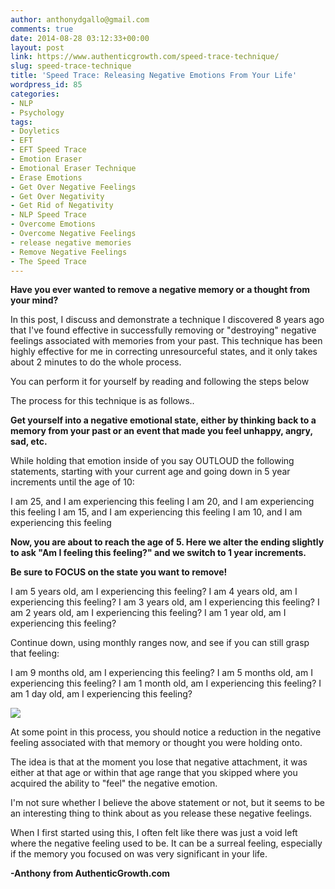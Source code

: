```yaml
---
author: anthonydgallo@gmail.com
comments: true
date: 2014-08-28 03:12:33+00:00
layout: post
link: https://www.authenticgrowth.com/speed-trace-technique/
slug: speed-trace-technique
title: 'Speed Trace: Releasing Negative Emotions From Your Life'
wordpress_id: 85
categories:
- NLP
- Psychology
tags:
- Doyletics
- EFT
- EFT Speed Trace
- Emotion Eraser
- Emotional Eraser Technique
- Erase Emotions
- Get Over Negative Feelings
- Get Over Negativity
- Get Rid of Negativity
- NLP Speed Trace
- Overcome Emotions
- Overcome Negative Feelings
- release negative memories
- Remove Negative Feelings
- The Speed Trace
---
```


**Have you ever wanted to remove a negative memory or a thought from your mind?**

In this post, I discuss and demonstrate a technique I discovered 8 years ago that I've found effective in successfully removing or "destroying" negative feelings associated with memories from your past. This technique has been highly effective for me in correcting unresourceful states, and it only takes about 2 minutes to do the whole process.

You can perform it for yourself by reading and following the steps below

The process for this technique is as follows..<!-- more -->

**Get yourself into a negative emotional state, either by thinking back to a memory from your past or an event that made you feel unhappy, angry, sad, etc.**

While holding that emotion inside of you say OUTLOUD the following statements, starting with your current age and going down in 5 year increments until the age of 10:

I am 25, and I am experiencing this feeling
I am 20, and I am experiencing this feeling
I am 15, and I am experiencing this feeling
I am 10, and I am experiencing this feeling

**Now, you are about to reach the age of 5. Here we alter the ending slightly to ask "Am I feeling this feeling?" and we switch to 1 year increments.**

**Be sure to FOCUS on the state you want to remove!**

I am 5 years old, am I experiencing this feeling?
I am 4 years old, am I experiencing this feeling?
I am 3 years old, am I experiencing this feeling?
I am 2 years old, am I experiencing this feeling?
I am 1 year old, am I experiencing this feeling?

Continue down, using monthly ranges now, and see if you can still grasp that feeling:

I am 9 months old, am I experiencing this feeling?
I am 5 months old, am I experiencing this feeling?
I am 1 month old, am I experiencing this feeling?
I am 1 day old, am I experiencing this feeling?

![](http://www.authenticgrowth.com/wp-content/uploads/2014/08/baby-1767955_1280-1.jpg)

At some point in this process, you should notice a reduction in the negative feeling associated with that memory or thought you were holding onto.

The idea is that at the moment you lose that negative attachment, it was either at that age or within that age range that you skipped where you acquired the ability to "feel" the negative emotion.

I'm not sure whether I believe the above statement or not, but it seems to be an interesting thing to think about as you release these negative feelings.

When I first started using this, I often felt like there was just a void left where the negative feeling used to be. It can be a surreal feeling, especially if the memory you focused on was very significant in your life.

**-Anthony from AuthenticGrowth.com**
